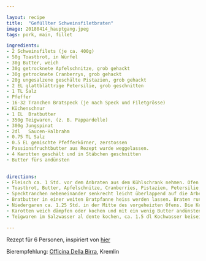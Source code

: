 ```yaml
---

layout: recipe
title:  "Gefüllter Schweinsfiletbraten"
image: 20180414_hauptgang.jpeg
tags: pork, main, fillet

ingredients:
- 2 Schweinsfilets (je ca. 400g)
- 50g Toastbrot, in Würfel
- 30g Butter, weich
- 30g getrocknete Apfelschnitze, grob gehackt
- 30g getrocknete Cranberrys, grob gehackt
- 20g ungesalzene geschälte Pistazien, grob gehackt
- 2 EL glattblättrige Petersilie, grob geschnitten
- 1 TL Salz
- Pfeffer
- 16-32 Tranchen Bratspeck (je nach Speck und Filetgrösse)
- Küchenschnur
- 1 EL	Bratbutter
- 350g Teigwaren, (z. B. Pappardelle)
- 300g Jungspinat
- 2dl 	Saucen-Halbrahm
- 0.75 TL Salz
- 0.5 EL gemischte Pfefferkörner, zerstossen
- Passionsfruchtbutter aus Rezept wurde weggelassen.
- 4 Karotten geschält und in Stäbchen geschnitten
- Butter fürs andünsten

 
directions:
- Fleisch ca. 1 Std. vor dem Anbraten aus dem Kühlschrank nehmen. Ofen auf 80 Grad vorheizen, Platte und Teller vorwärmen. 
- Toastbrot, Butter, Apfelschnitze, Cranberries, Pistazien, Petersilie, 0.5TL Salz und wenig Pfeffer mischen.
- Specktranchen nebeneinander senkrecht leicht überlappend auf die Arbeitsfläche legen (ergibt ein Rechteck von ca. 25 × 30 cm). Fleisch würzen, auf den Speck legen. Dörrfrüchtefüllung zwischen den beiden Filets verteilen, mit dem Speck umwickeln, mit Küchenschnur binden.
- Bratbutter in einer weiten Bratpfanne heiss werden lassen. Braten rundum ca. 5 Min. anbraten. Braten herausnehmen, auf die vorgewärmte Platte legen. Fleischthermometer in eines der Filets stecken.
- Niedergaren ca. 1.25 Std. in der Mitte des vorgeheizten Ofens. Die Kerntemperatur soll 62 Grad betragen. Das Fleisch kann anschliessend bei 60 Grad bis zu 1 Std. warm gehalten werden. Herausnehmen, Braten tranchieren, mit den Spinatnudeln anrichten.
- Karotten weich dämpfen oder kochen und mit ein wenig Butter andünsten. Zum Fleisch und den Nudeln servieren.
- Teigwaren im Salzwasser al dente kochen, ca. 1.5 dl Kochwasser beiseite stellen. Teigwaren über den Spinat giessen, abtropfen. Saucen-Halbrahm und Kochwasser aufkochen, Hitze reduzieren. Teigwaren daruntermischen, würzen.

---
```


Rezept für 6 Personen, inspiriert von [hier](https://www.bettybossi.ch/de/Rezept/ShowRezept/BB_BBZJ151115_0018A-60-de)

Bierempfehlung: [Officina Della Birra](http://www.officinadellabirra.ch/), Kremlin
